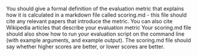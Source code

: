 You should give a formal definition of the evaluation metric that explains how it is calculated in a markdown file called scoring.md - this file should cite any relevant papers that introduce the metric. You can also cite Wikipedia articles that describe your evaluation metric
Your scoring.md file should also show how to run your evaluation script on the command line (with example arguments, and example output). The scoring.md file should say whether higher scores are better, or lower scores are better.